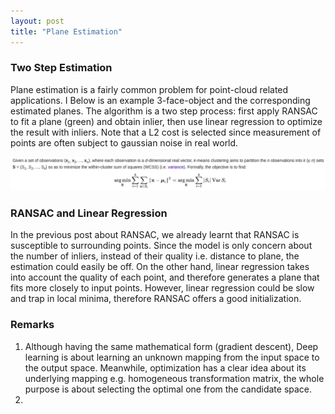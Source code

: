 ```yaml
---
layout: post
title: "Plane Estimation"
---
```


### Two Step Estimation
Plane estimation is a fairly common problem for point-cloud related applications. I Below is an example 3-face-object and the corresponding estimated planes. The algorithm is a two step process: first apply RANSAC to fit a plane (green) and obtain inlier, then use linear regression to optimize the result with inliers. Note that a L2 cost is selected since measurement of points are often subject to gaussian noise in real world.

<img src="/assets/img/posts/KMeans01.png" alt="conversion" class="responsive"/>

### RANSAC and Linear Regression
In the previous post about RANSAC, we already learnt that RANSAC is susceptible to surrounding points. Since the model is only concern about the number of inliers, instead of their quality i.e. distance to plane, the estimation could easily be off. On the other hand, linear regression takes into account the quality of each point, and therefore generates a plane that fits more closely to input points. However, linear regression could be slow and trap in local minima, therefore RANSAC offers a good initialization.

### Remarks
1. Although having the same mathematical form (gradient descent), Deep learning is about learning an unknown mapping from the input space to the output space. Meanwhile, optimization has a clear idea about its underlying mapping e.g. homogeneous transformation matrix, the whole purpose is about selecting the optimal one from the candidate space. 
2. 
